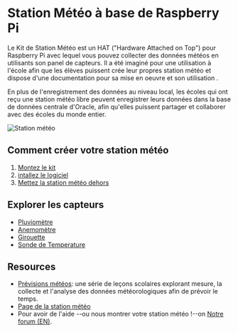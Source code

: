 # Station Météo à base de Raspberry Pi

Le Kit de Station Météo est un HAT  ("Hardware Attached on Top") pour Raspberry Pi avec lequel vous pouvez collecter des données météos en utilisants son panel de capteurs. Il a été imaginé pour une utilisation à l'école afin que les élèves puissent crée leur propres station météo et dispose d'une documentation pour sa mise en oeuvre et son utilisation .

En plus de l'enregistrement des données au niveau local, les écoles qui ont reçu une station météo libre peuvent enregistrer leurs données dans la base de données centrale d'Oracle, afin qu'elles puissent partager et collaborer avec des écoles du monde entier.



![Station météo](images/weather-station-kit.png)

## Comment créer votre station météo

1. [Montez le kit](hardware-setup.md)
1. [intallez le logiciel](software-setup.md)
1. [Mettez la station météo dehors](siting.md)


## Explorer les capteurs

- [Pluviomètre](rain-gauge.md)
- [Anemomètre](anemometer.md)
- [Girouette](wind-vane.md)
- [Sonde de Temperature](temp-probe.md)

## Resources

- [Prévisions météos](https://github.com/raspberrypilearning/sensing-the-weather): une série de leçons scolaires explorant mesure, la collecte et l'analyse des données météorologiques afin de prévoir le temps.
- [Page de la station météo](https://www.raspberrypi.org/weather-station)
- Pour avoir de l'aide --ou nous montrer votre station météo !--on [Notre forum (EN)](https://www.raspberrypi.org/forums/viewforum.php?f=112).


